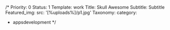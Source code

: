 /*
Priority: 0
Status: 1
Template: work
Title: Skull Awesome
Subtitle: Subtitle
Featured_img: 
  src: '[%uploads%]/p1.jpg'
Taxonomy:
  category:
  - appsdevelopment
*/
